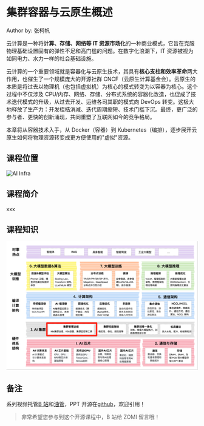<!--Copyright © ZOMI 适用于[License](https://github.com/Infrasys-AI/AIInfra)版权许可-->

# 集群容器与云原生概述

Author by: 张柯帆

云计算是一种将**计算、存储、网络等 IT 资源市场化**的一种商业模式，它旨在克服物理基础设置固有的弹性不足和高门槛的问题。在数字化浪潮下，IT 资源被视为如同电力、水力一样的社会基础设施。

云计算的一个重要领域就是容器化与云原生技术，其具有**核心支柱和效率革命**两大作用，也催生了一个规模庞大的开源社群 CNCF（云原生计算基金会）。云原生的本质是将过去以物理机（也包括虚拟机）为核心的模式转变为以容器为核心。这个过程中不仅涉及 CPU/内存、网络、存储、分布式系统的容器化改造，也促成了技术迭代模式的升级，从过去开发、运维各司其职的模式向 DevOps 转变。这极大地释放了生产力：开发桎梏消减、迭代周期缩短、技术门槛下沉。最终，更广泛的参与者、更快的创新涌现，共同重塑了互联网如今的竞争格局。

本章将从容器技术入手，从 Docker（容器）到 Kubernetes（编排），逐步展开云原生如何将物理资源转变成更方便使用的"虚拟"资源。

## 课程位置

![AI Infra](./images/arch01.png)

## 课程简介

xxx

## 课程知识

![AI Infra](./images/arch02.png)

## 备注

系列视频托管[B 站](https://space.bilibili.com/517221395)和[油管](https://www.youtube.com/@ZOMI666/playlists)，PPT 开源在[github](https://github.com/Infrasys-AI/AIInfra)，欢迎引用！

> 非常希望您参与到这个开源课程中，B 站给 ZOMI 留言哦！
>
